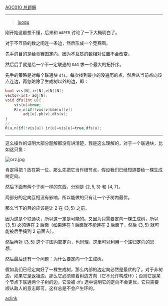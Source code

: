 [AGC010 总题解](https://www.cnblogs.com/George1123/p/14180561.html)

---

> [luogu](https://www.luogu.com.cn/problem/AT2306)

刚开始这题想不懂，后来和 `WAPER` 讨论了一下大概明白了。

对于不互质的数之间连一条边，然后形成一个竞赛图。

先手的目的是给竞赛图定向，因为不互质的数相对位置不会改变。

然后后手就是给一个不一定联通的 `DAG` 求一个最大的拓扑序。

先手的策略是对每个联通块 `dfs`，每次找到最小的没遍历的点，然后从当前点向该点连边，再忽略除了生成树以外的边，即：

```cpp
bool vis[N],ir[N],e[N][N];
vector<int> adj[N];
void dfs(int u){
    vis[u]=true;
    R(v,n)if(!vis[v]&&e[u][v])
        adj[u].pb(v),dfs(v);
}
// ...
R(u,n)if(!vis[u]) ir[u]=vis[u]=true,dfs(u);
```

---

这么操作的证明大部分题解都没有讲清楚，我是这么理解的，对于一个联通块，比如这只鱼：

![orz.jpg](https://i.loli.net/2021/01/08/nDT3hK7VYBEU4oX.jpg)

肯定得把 $1$ 放在第一位，那么先把它当作根节点，假设我们已经知道要给一棵生成树定向。

然后下面有两个子树一样的东西，分别是 $\{2,5,3\}$ 和 $\{4,7\}$。

两部分的定向互相没有影响，所以能做的只有让一个子树内最优。

那么当下的目的应该是让 $2$ 在 $\{3,5\}$ 之前。

因为这是个联通块，所以这一定是可能的。又因为只需要定向一棵生成树，所以 $\{3,5\}$ 必须连在 $2$ 后面（如果连在 $1$ 后面就不能连在 $2$ 后面了，然后 $\{3,5\}$ 就可能被后手捣到 $2$ 前面去）。

然后再对 $\{3,5\}$ 这个子图内部定向，也同理，这里可以利用一个递归定向的思想。

然后最后还有一个问题：为什么要定向一个生成树。

假如我们已经定向好了一棵生成树，那么内部的边定向必然是最优的了。对于非树边，如果它是返祖边，那么它必须顺着树边方向（它不允许构成环）；否则它是某个节点下联通两个子树的边，它没被 `dfs` 选中说明它的定向不会更优，它只需要顺从敌人的意志即可。这样总是不会产生环的。

[aclink](https://atcoder.jp/contests/agc010/submissions/19257122)
